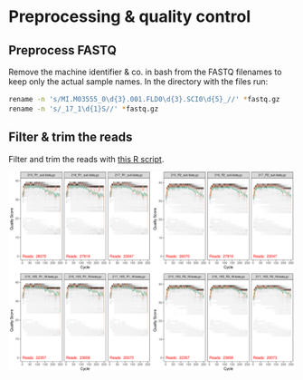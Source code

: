 # Preprocessing & quality control
## Preprocess FASTQ
Remove the machine identifier & co. in bash from the FASTQ filenames to keep only the actual sample names. In the directory with the files run:
```bash
rename -n 's/MI.M03555_0\d{3}.001.FLD0\d{3}.SCI0\d{5}_//' *fastq.gz
rename -n 's/_17_1\d{1}S//' *fastq.gz
```

## Filter & trim the reads
Filter  and trim the reads with [this R script](QualityFiltering.R).

![16S reads unfiltered vs. filtered](/Graphs/Preprocessing_QualityFiltering16S.png)
